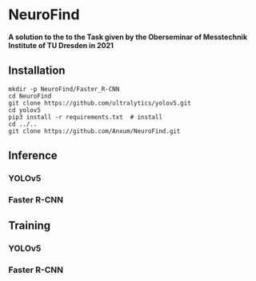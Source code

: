 # NeuroFind
**A solution to the to the Task given by the Oberseminar of Messtechnik Institute of TU Dresden in 2021**

## Installation
```
mkdir -p NeuroFind/Faster_R-CNN
cd NeuroFind
git clone https://github.com/ultralytics/yolov5.git
cd yolov5
pip3 install -r requirements.txt  # install
cd ../.. 
git clone https://github.com/Anxum/NeuroFind.git
```

## Inference
### YOLOv5
### Faster R-CNN

## Training
### YOLOv5
### Faster R-CNN


